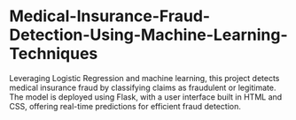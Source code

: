 # Medical-Insurance-Fraud-Detection-Using-Machine-Learning-Techniques
Leveraging Logistic Regression and machine learning, this project detects medical insurance fraud by classifying claims as fraudulent or legitimate. The model is deployed using Flask, with a user interface built in HTML and CSS, offering real-time predictions for efficient fraud detection.
